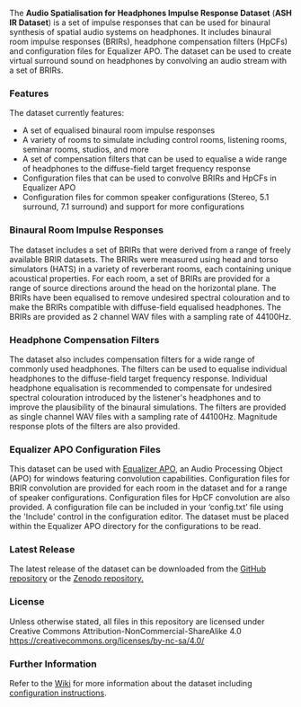 The **Audio Spatialisation for Headphones Impulse Response Dataset**  (**ASH IR Dataset**) is a set of impulse responses that can be used for binaural synthesis of spatial audio systems on headphones. It includes binaural room impulse responses (BRIRs), headphone compensation filters (HpCFs) and configuration files for Equalizer APO. The dataset can be used to create virtual surround sound on headphones by convolving an audio stream with a set of BRIRs.

### Features
The dataset currently features:
* A set of equalised binaural room impulse responses
* A variety of rooms to simulate including control rooms, listening rooms, seminar rooms, studios, and more
* A set of compensation filters that can be used to equalise a wide range of headphones to the diffuse-field target frequency response
* Configuration files that can be used to convolve BRIRs and HpCFs in Equalizer APO
* Configuration files for common speaker configurations (Stereo, 5.1 surround, 7.1 surround) and support for more configurations

### Binaural Room Impulse Responses
The dataset includes a set of BRIRs that were derived from a range of freely available BRIR datasets. The BRIRs were measured using head and torso simulators (HATS) in a variety of reverberant rooms, each containing unique acoustical properties. For each room, a set of BRIRs are provided for a range of source directions around the head on the horizontal plane. The BRIRs have been equalised to remove undesired spectral colouration and to make the BRIRs compatible with diffuse-field equalised headphones. The BRIRs are provided as 2 channel WAV files with a sampling rate of 44100Hz.

### Headphone Compensation Filters
The dataset also includes compensation filters for a wide range of commonly used headphones. The filters can be used to equalise individual headphones to the diffuse-field target frequency response. Individual headphone equalisation is recommended to compensate for undesired spectral colouration introduced by the listener's headphones and to improve the plausibility of the binaural simulations. The filters are provided as single channel WAV files with a sampling rate of 44100Hz. Magnitude response plots of the filters are also provided.

### Equalizer APO Configuration Files
This dataset can be used with [Equalizer APO](https://sourceforge.net/projects/equalizerapo/), an Audio Processing Object (APO) for windows featuring convolution capabilities. Configuration files for BRIR convolution are provided for each room in the dataset and for a range of speaker configurations. Configuration files for HpCF convolution are also provided. A configuration file can be included in your ‘config.txt’ file using the 'Include' control in the configuration editor. The dataset must be placed within the Equalizer APO directory for the configurations to be read.

### Latest Release
The latest release of the dataset can be downloaded from the [GitHub repository](https://github.com/ShanonPearce/ASH-IR-Dataset/releases) or the [Zenodo repository.](https://zenodo.org/record/2588110)

### License
Unless otherwise stated, all files in this repository are licensed under Creative Commons Attribution-NonCommercial-ShareAlike 4.0 https://creativecommons.org/licenses/by-nc-sa/4.0/

### Further Information
Refer to the [Wiki](https://github.com/ShanonPearce/ASH-IR-Dataset/wiki) for more information about the dataset including [configuration instructions](https://github.com/ShanonPearce/ASH-IR-Dataset/wiki/Equalizer-APO-Configuration).

